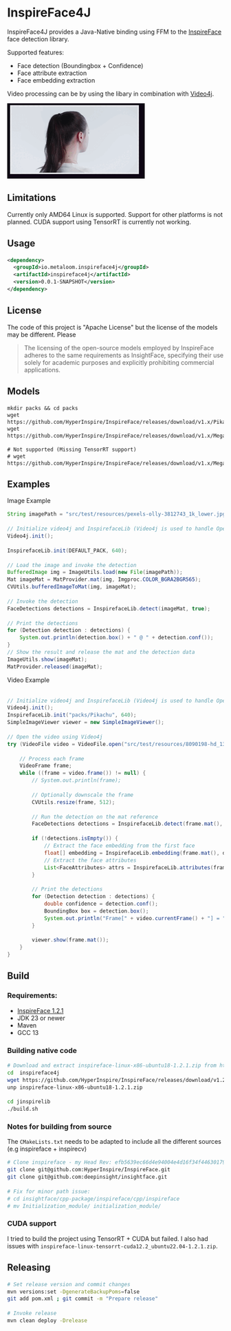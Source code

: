 # InspireFace4J

InspireFace4J provides a Java-Native binding using FFM to the [InspireFace](https://github.com/HyperInspire/InspireFace) face detection library.

Supported features:

* Face detection (Boundingbox + Confidence)
* Face attribute extraction
* Face embedding extraction

Video processing can be by using the libary in combination with [Video4j](https://github.com/metaloom/video4j).

![VideoPlayer](.github/md/output.gif)

## Limitations

Currently only AMD64 Linux is supported. Support for other platforms is not planned.
CUDA support using TensorRT is currently not working.

## Usage

```xml
<dependency>
  <groupId>io.metaloom.inspireface4j</groupId>
  <artifactId>inspireface4j</artifactId>
  <version>0.0.1-SNAPSHOT</version>
</dependency>
```

## License

The code of this project is "Apache License" but the license of the models may be different. Please 

> The licensing of the open-source models employed by InspireFace adheres to the same requirements as InsightFace, specifying their use solely for academic purposes and explicitly prohibiting commercial applications.

## Models

```
mkdir packs && cd packs
wget https://github.com/HyperInspire/InspireFace/releases/download/v1.x/Pikachu
wget https://github.com/HyperInspire/InspireFace/releases/download/v1.x/Megatron

# Not supported (Missing TensorRT support)
# wget https://github.com/HyperInspire/InspireFace/releases/download/v1.x/Megatron_TRT

```

## Examples

Image Example
```java
String imagePath = "src/test/resources/pexels-olly-3812743_1k_lower.jpg";

// Initialize video4j and InspirefaceLib (Video4j is used to handle OpenCV Mat)
Video4j.init();

InspirefaceLib.init(DEFAULT_PACK, 640);

// Load the image and invoke the detection
BufferedImage img = ImageUtils.load(new File(imagePath));
Mat imageMat = MatProvider.mat(img, Imgproc.COLOR_BGRA2BGR565);
CVUtils.bufferedImageToMat(img, imageMat);

// Invoke the detection
FaceDetections detections = InspirefaceLib.detect(imageMat, true);

// Print the detections
for (Detection detection : detections) {
	System.out.println(detection.box() + " @ " + detection.conf());
}
// Show the result and release the mat and the detection data
ImageUtils.show(imageMat);
MatProvider.released(imageMat);

```


Video Example
```java

// Initialize video4j and InspirefaceLib (Video4j is used to handle OpenCV Mat)
Video4j.init();
InspirefaceLib.init("packs/Pikachu", 640);
SimpleImageViewer viewer = new SimpleImageViewer();

// Open the video using Video4j
try (VideoFile video = VideoFile.open("src/test/resources/8090198-hd_1366_720_25fps.mp4")) {

	// Process each frame
	VideoFrame frame;
	while ((frame = video.frame()) != null) {
		// System.out.println(frame);

		// Optionally downscale the frame
		CVUtils.resize(frame, 512);

		// Run the detection on the mat reference
		FaceDetections detections = InspirefaceLib.detect(frame.mat(), true);

		if (!detections.isEmpty()) {
			// Extract the face embedding from the first face
			float[] embedding = InspirefaceLib.embedding(frame.mat(), detections, 0);
			// Extract the face attributes
			List<FaceAttributes> attrs = InspirefaceLib.attributes(frame.mat(), detections, true);
		}

		// Print the detections
		for (Detection detection : detections) {
			double confidence = detection.conf();
			BoundingBox box = detection.box();
			System.out.println("Frame[" + video.currentFrame() + "] = " + confidence + " @ " + box);
		}

		viewer.show(frame.mat());
	}
}
```


## Build 

### Requirements:

- [InspireFace 1.2.1](https://github.com/HyperInspire/InspireFace)
- JDK 23 or newer
- Maven
- GCC 13

### Building native code

```bash
# Download and extract inspireface-linux-x86-ubuntu18-1.2.1.zip from https://github.com/HyperInspire/InspireFace/releases
cd  inspireface4j
wget https://github.com/HyperInspire/InspireFace/releases/download/v1.2.1/inspireface-linux-x86-ubuntu18-1.2.1.zip
unp inspireface-linux-x86-ubuntu18-1.2.1.zip

cd jinspirelib
./build.sh
```

### Notes for building from source

The `CMakeLists.txt` needs to be adapted to include all the different sources (e.g inspireface + inspirecv)

```bash
# Clone inspireface - my Head Rev: efb5639ec66d4e94004e4d16f34f44630179f95a
git clone git@github.com:HyperInspire/InspireFace.git
git clone git@github.com:deepinsight/insightface.git 

# Fix for minor path issue:
# cd insightface/cpp-package/inspireface/cpp/inspireface
# mv Initialization_module/ initialization_module/
```

### CUDA support

I tried to build the project using TensorRT + CUDA but failed. I also had issues with `inspireface-linux-tensorrt-cuda12.2_ubuntu22.04-1.2.1.zip`.

## Releasing

```bash
# Set release version and commit changes
mvn versions:set -DgenerateBackupPoms=false
git add pom.xml ; git commit -m "Prepare release"

# Invoke release
mvn clean deploy -Drelease
```

